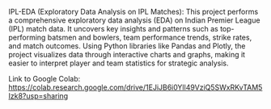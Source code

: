 IPL-EDA (Exploratory Data Analysis on IPL Matches):
This project performs a comprehensive exploratory data analysis (EDA) on Indian Premier League (IPL) match data. It uncovers key insights and patterns such as top-performing batsmen and bowlers, team performance trends, strike rates, and match outcomes. Using Python libraries like Pandas and Plotly, the project visualizes data through interactive charts and graphs, making it easier to interpret player and team statistics for strategic analysis.

Link to Google Colab: https://colab.research.google.com/drive/1EJiJB6i0Yll49VziQ5SWxRKvTAM5Izk8?usp=sharing
